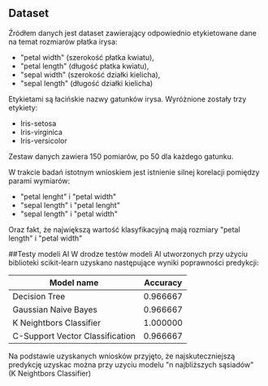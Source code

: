 ## Dataset
Źródłem danych jest dataset zawierający odpowiednio etykietowane dane na temat rozmiarów płatka irysa:
- "petal width" (szerokość płatka kwiatu), 
- "petal length" (długość płatka kwiatu), 
- "sepal width" (szerokość działki kielicha),
- "sepal length" (długość działki kielicha)<br>

Etykietami są łacińskie nazwy gatunków irysa. Wyróżnione zostały trzy etykiety:
- Iris-setosa
- Iris-virginica
- Iris-versicolor<br>

Zestaw danych zawiera 150 pomiarów, po 50 dla każdego gatunku.<br>

W trakcie badań istotnym wnioskiem jest istnienie silnej korelacji pomiędzy parami wymiarów: 
- "petal lenght" i "petal width"
- "sepal length" i "petal lenght"
- "sepal length" i "petal width"<br>

Oraz fakt, że największą wartość klasyfikacyjną mają rozmiary "petal length" i "petal width"<br>

##Testy modeli AI
W drodze testów modeli AI utworzonych przy użyciu biblioteki scikit-learn uzyskano następujące wyniki poprawności predykcji:

|Model name|Accuracy|
|---|---|
|Decision Tree|0.966667|
|Gaussian Naive Bayes|0.966667|
|K Neightbors Classifier|1.000000|
|C-Support Vector Classification|0.966667|

Na podstawie uzyskanych wniosków przyjęto, że najskuteczniejszą predykcję uzyskac można przy uzyciu modelu "n najbliższych sąsiadów"<br>(K Neightbors Classifier)<br>


